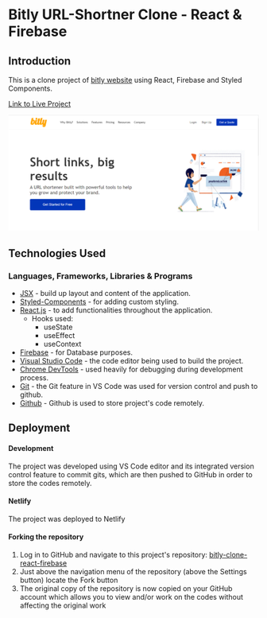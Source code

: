 # Bitly URL-Shortner Clone - React & Firebase

## Introduction

This is a clone project of [bitly website](https://bitly.com) using React, Firebase and Styled Components.

[Link to Live Project](https://bitlyclone.netlify.app/)

![bitly clone website](/public/bitly.png)


## Technologies Used

### Languages, Frameworks, Libraries & Programs

- [JSX](https://reactjs.org/docs/introducing-jsx.html) - build up layout and content of the application.
- [Styled-Components](https://styled-components.com/) - for adding custom styling.
- [React.js](https://reactjs.org/) - to add functionalities throughout the application.
  - Hooks used:
    - useState
    - useEffect
    - useContext
- [Firebase](https://firebase.google.com/) - for Database purposes.
- [Visual Studio Code](https://code.visualstudio.com/) - the code editor being used to build the project.
- [Chrome DevTools](https://developer.chrome.com/docs/devtools/) - used heavily for debugging during development process.
- [Git](https://git-scm.com/) - the Git feature in VS Code was used for version control and push to github.
- [Github](https://github.com/) - Github is used to store project's code remotely.

## Deployment

#### Development

The project was developed using VS Code editor and its integrated version control feature to commit gits, which are then pushed to GitHub in order to store the codes remotely.

#### Netlify

The project was deployed to Netlify

#### Forking the repository

1. Log in to GitHub and navigate to this project's repository: [bitly-clone-react-firebase](https://github.com/muneebali500/bitly-clone-react-firebase)
2. Just above the navigation menu of the repository (above the Settings button) locate the Fork button
3. The original copy of the repository is now copied on your GitHub account which allows you to view and/or work on the codes without affecting the original work

